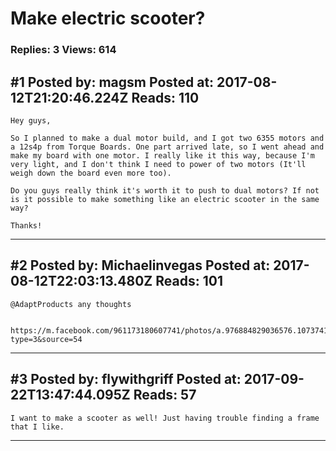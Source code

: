 # Make electric scooter?

### Replies: 3 Views: 614

## \#1 Posted by: magsm Posted at: 2017-08-12T21:20:46.224Z Reads: 110

```
Hey guys,

So I planned to make a dual motor build, and I got two 6355 motors and a 12s4p from Torque Boards. One part arrived late, so I went ahead and make my board with one motor. I really like it this way, because I'm very light, and I don't think I need to power of two motors (It'll weigh down the board even more too). 

Do you guys really think it's worth it to push to dual motors? If not is it possible to make something like an electric scooter in the same way?

Thanks!
```

---
## \#2 Posted by: Michaelinvegas Posted at: 2017-08-12T22:03:13.480Z Reads: 101

```
@AdaptProducts any thoughts


https://m.facebook.com/961173180607741/photos/a.976884829036576.1073741828.961173180607741/1484275848297469/?type=3&source=54
```

---
## \#3 Posted by: flywithgriff Posted at: 2017-09-22T13:47:44.095Z Reads: 57

```
I want to make a scooter as well! Just having trouble finding a frame that I like.
```

---
